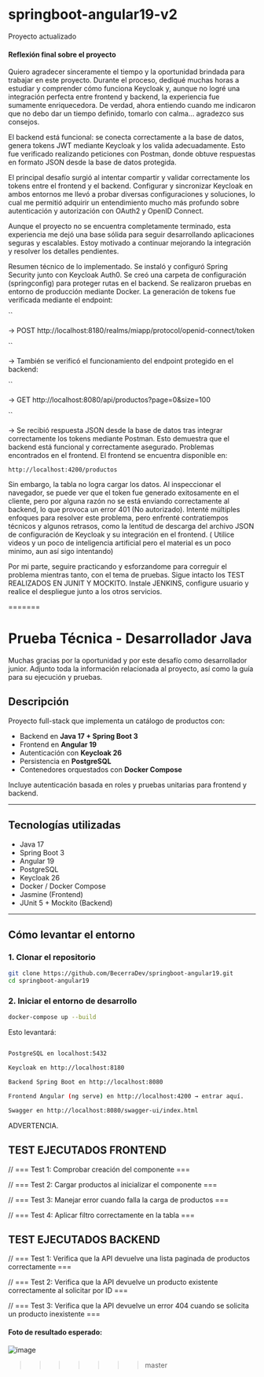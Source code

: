 
# springboot-angular19-v2
Proyecto actualizado

#### Reflexión final sobre el proyecto ####

Quiero agradecer sinceramente el tiempo y la oportunidad brindada para trabajar en este proyecto. Durante el proceso, dediqué muchas horas a estudiar y comprender cómo funciona Keycloak y, aunque no logré una integración perfecta entre frontend y backend, la experiencia fue sumamente enriquecedora. De verdad, ahora entiendo cuando me indicaron que no debo dar un tiempo definido, tomarlo con calma... agradezco sus consejos.

El backend está funcional: se conecta correctamente a la base de datos, genera tokens JWT mediante Keycloak y los valida adecuadamente. Esto fue verificado realizando peticiones con Postman, donde obtuve respuestas en formato JSON desde la base de datos protegida.

El principal desafío surgió al intentar compartir y validar correctamente los tokens entre el frontend y el backend. Configurar y sincronizar Keycloak en ambos entornos me llevó a probar diversas configuraciones y soluciones, lo cual me permitió adquirir un entendimiento mucho más profundo sobre autenticación y autorización con OAuth2 y OpenID Connect.

Aunque el proyecto no se encuentra completamente terminado, esta experiencia me dejó una base sólida para seguir desarrollando aplicaciones seguras y escalables. Estoy motivado a continuar mejorando la integración y resolver los detalles pendientes.

Resumen técnico de lo implementado. Se instaló y configuró Spring Security junto con Keycloak Auth0. Se creó una carpeta de configuración (springconfig) para proteger rutas en el backend. Se realizaron pruebas en entorno de producción mediante Docker. La generación de tokens fue verificada mediante el endpoint:

``

-> POST http://localhost:8180/realms/miapp/protocol/openid-connect/token

``

-> También se verificó el funcionamiento del endpoint protegido en el backend:

``

-> GET http://localhost:8080/api/productos?page=0&size=100

``

→ Se recibió respuesta JSON desde la base de datos tras integrar correctamente los tokens mediante Postman. Esto demuestra que el backend está funcional y correctamente asegurado.
Problemas encontrados en el frontend. El frontend se encuentra disponible en:

``
http://localhost:4200/productos
``

Sin embargo, la tabla no logra cargar los datos. Al inspeccionar el navegador, se puede ver que el token fue generado exitosamente en el cliente, pero por alguna razón no se está enviando correctamente al backend, lo que provoca un error 401 (No autorizado). Intenté múltiples enfoques para resolver este problema, pero enfrenté contratiempos técnicos y algunos retrasos, como la lentitud de descarga del archivo JSON de configuración de Keycloak y su integración en el frontend. ( Utilice videos y un poco de inteligencia artificial pero el material es un poco minimo, aun así sigo intentando)

Por mi parte, seguire practicando y esforzandome para correguir el problema mientras tanto, con el tema de pruebas. Sigue intacto los TEST REALIZADOS EN JUNIT Y MOCKITO. 
Instale JENKINS, configure usuario y realice el despliegue junto a los otros servicios. 



=======
# Prueba Técnica - Desarrollador Java

Muchas gracias por la oportunidad y por este desafío como desarrollador junior. Adjunto toda la información relacionada al proyecto, así como la guía para su ejecución y pruebas.

## Descripción

Proyecto full-stack que implementa un catálogo de productos con:

- Backend en **Java 17 + Spring Boot 3**  
- Frontend en **Angular 19**  
- Autenticación con **Keycloak 26**  
- Persistencia en **PostgreSQL**  
- Contenedores orquestados con **Docker Compose**  

Incluye autenticación basada en roles y pruebas unitarias para frontend y backend.

---

## Tecnologías utilizadas

- Java 17  
- Spring Boot 3  
- Angular 19  
- PostgreSQL  
- Keycloak 26  
- Docker / Docker Compose  
- Jasmine (Frontend)  
- JUnit 5 + Mockito (Backend)  

---

## Cómo levantar el entorno

### 1. Clonar el repositorio

```bash
git clone https://github.com/BecerraDev/springboot-angular19.git
cd springboot-angular19
```

### 2. Iniciar el entorno de desarrollo
```bash
docker-compose up --build
```
Esto levantará: 

```bash

PostgreSQL en localhost:5432

Keycloak en http://localhost:8180

Backend Spring Boot en http://localhost:8080

Frontend Angular (ng serve) en http://localhost:4200 → entrar aquí.

Swagger en http://localhost:8080/swagger-ui/index.html

```

ADVERTENCIA.



## TEST EJECUTADOS FRONTEND

  // === Test 1: Comprobar creación del componente ===

  // === Test 2: Cargar productos al inicializar el componente ===

  // === Test 3: Manejar error cuando falla la carga de productos ===

  // === Test 4: Aplicar filtro correctamente en la tabla ===

## TEST EJECUTADOS BACKEND

  // === Test 1:  Verifica que la API devuelve una lista paginada de productos correctamente === 

  // === Test 2: Verifica que la API devuelve un producto existente correctamente al solicitar por ID ===

  // === Test 3: Verifica que la API devuelve un error 404 cuando se solicita un producto inexistente ===


  #### Foto de resultado esperado: ####

  ![image](https://github.com/user-attachments/assets/9365da2e-65e0-4cc3-8aee-ab2bf9835724)





>>>>>>> master
